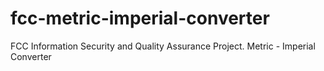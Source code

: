 # fcc-metric-imperial-converter
FCC Information Security and Quality Assurance Project. Metric - Imperial Converter
